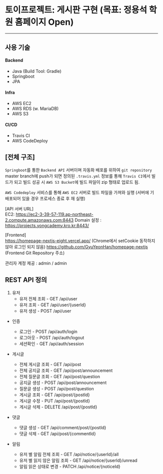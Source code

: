# 토이프로젝트: 게시판 구현 (목표: 정용석 학원 홈페이지 Open)
<hr />

## 사용 기술

#### Backend
- Java (Build Tool: Gradle)
- Springboot
- JPA

#### Infra
- AWS EC2
- AWS RDS (w. MariaDB)
- AWS S3

#### CI/CD
- Travis CI
- AWS CodeDeploy

## [전체 구조]
`Springboot`를 통한 `Backend API` 서버이며 자동화 배포를 위하여 `git repository` master branch에 push가 되면
정의된 `.travis.yml` 정보를 통해 `Travis CI`에서 빌드가 되고 빌드 성공 시 `AWS S3 Bucket`에 빌드 파일이 zip 형태로 업로드 됨.

`AWS Codedeploy` 서비스를 통해 `AWS EC2` 서버로 빌드 파일을 가져와 실행
(서버에 기 배포되어 있을 경우 프로세스 종료 후 재 실행)

[API 서버 URL]   
EC2: https://ec2-3-39-57-119.ap-northeast-2.compute.amazonaws.com:8443
Domain 설정 : https://projects.yongcademy.kro.kr:8443/

[Frontend]   
https://homepage-nextjs-eight.vercel.app/ (Chrome에서 setCookie 동작하지 않아 로그인 되지 않음)
https://github.com/GyuYeonHan/homepage-nextjs (Frontend Git Repository 주소)

관리자 계정 제공 : admin / admin

## REST API 정의
1. 유저
    - 유저 전체 조회 - GET /api/user
    - 유저 조회 - GET /api/user/{userId}
    - 유저 생성 - POST /api/user
  
- 인증
   - 로그인 - POST /api/auth/login
   - 로그아웃 - POST /api/auth/logout
   - 세션확인 - GET /api/auth/session 

- 게시글
   - 전체 게시글 조회 - GET /api/post
   - 전체 공지글 조회 - GET /api/post/announcement
   - 전체 질문글 조회 - GET /api/post/question
   - 공지글 생성 - POST /api/post/announcement
   - 질문글 생성 - POST /api/post/question
   - 게시글 조회 - GET /api/post/{postId}
   - 게시글 수정 - PUT /api/post/{postId}
   - 게시글 삭제 - DELETE /api/post/{postId}

- 댓글
   - 댓글 생성 - GET /api/comment/post/{postId}
   - 댓글 삭제 - GET /api/post/{commentId}
   
- 알림
   - 유저 별 알림 전체 조회 - GET /api/notice/{userId}/all
   - 유저 별 읽지 않은 알림 조회 - GET /api/notice/{userId}/unread
   - 알림 읽은 상태로 변경 - PATCH /api/notice/{noticeId}